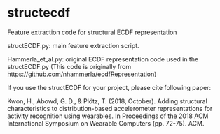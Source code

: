 # structecdf

Feature extraction code for structural ECDF representation

structECDF.py: main feature extraction script.

Hammerla_et_al.py: original ECDF representation code used in the structECDF.py
(This code is originally from https://github.com/nhammerla/ecdfRepresentation)

If you use the structECDF for your project, please cite following paper:

Kwon, H., Abowd, G. D., & Plötz, T. (2018, October). Adding structural characteristics to distribution-based accelerometer representations for activity recognition using wearables. In Proceedings of the 2018 ACM International Symposium on Wearable Computers (pp. 72-75). ACM.
